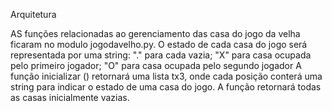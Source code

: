 
Arquitetura

AS funções relacionadas ao gerenciamento das casa do jogo da velha ficaram no modulo jogodavelho.py.
O estado de cada casa do jogo será representada por uma string: "." para cada vazia; "X" para casa ocupada pelo primeiro jogador; "O" para casa ocupada pelo segundo jogador
A função inicializar () retornará uma lista tx3, onde cada posição conterá uma string para indicar o estado de uma casa do jogo. A função retornará todas as casas inicialmente vazias.
